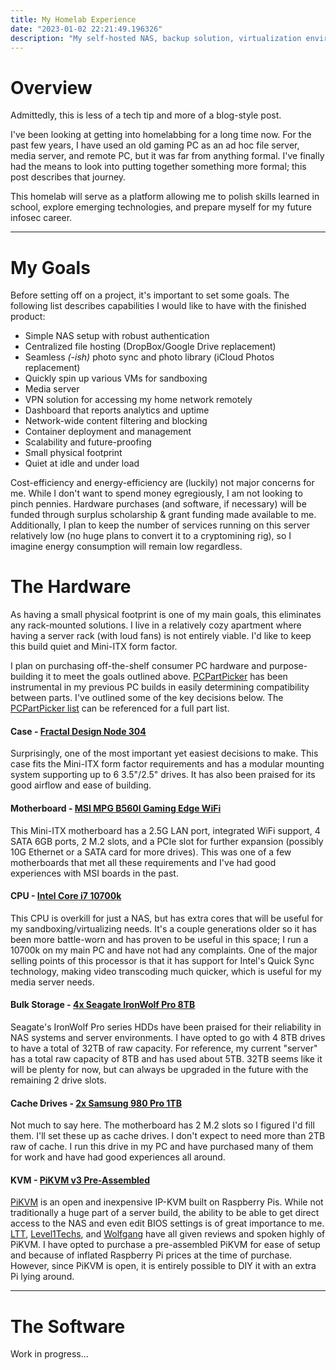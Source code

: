 ```yaml
---
title: My Homelab Experience
date: "2023-01-02 22:21:49.196326"
description: "My self-hosted NAS, backup solution, virtualization environment, and more."
---
```


# Overview

Admittedly, this is less of a tech tip and more of a blog-style post.

I've been looking at getting into homelabbing for a long time now. For the past few years, I have used an old gaming PC as an ad hoc file server, media server, and remote PC, but it was far from anything formal. I've finally had the means to look into putting together something more formal; this post describes that journey.

This homelab will serve as a platform allowing me to polish skills learned in school, explore emerging technologies, and prepare myself for my future infosec career.

---

# My Goals
Before setting off on a project, it's important to set some goals. The following list describes capabilities I would like to have with the finished product:
* Simple NAS setup with robust authentication
* Centralized file hosting (DropBox/Google Drive replacement)
* Seamless *(-ish)* photo sync and photo library (iCloud Photos replacement)
* Quickly spin up various VMs for sandboxing
* Media server
* VPN solution for accessing my home network remotely
* Dashboard that reports analytics and uptime
* Network-wide content filtering and blocking
* Container deployment and management
* Scalability and future-proofing
* Small physical footprint
* Quiet at idle and under load

Cost-efficiency and energy-efficiency are (luckily) not major concerns for me. While I don't want to spend money egregiously, I am not looking to pinch pennies. Hardware purchases (and software, if necessary) will be funded through surplus scholarship & grant funding made available to me. Additionally, I plan to keep the number of services running on this server relatively low (no huge plans to convert it to a cryptomining rig), so I imagine energy consumption will remain low regardless.

# The Hardware
As having a small physical footprint is one of my main goals, this eliminates any rack-mounted solutions. I live in a relatively cozy apartment where having a server rack (with loud fans) is not entirely viable. I'd like to keep this build quiet and Mini-ITX form factor.

I plan on purchasing off-the-shelf consumer PC hardware and purpose-building it to meet the goals outlined above. [PCPartPicker](https://pcpartpicker.com/) has been instrumental in my previous PC builds in easily determining compatibility between parts. I've outlined some of the key decisions below. The [PCPartPicker list](https://pcpartpicker.com/list/JHkMxs) can be referenced for a full part list.
#### Case - [Fractal Design Node 304](https://www.newegg.com/p/N82E16811352027)
Surprisingly, one of the most important yet easiest decisions to make. This case fits the Mini-ITX form factor requirements and has a modular mounting system supporting up to 6 3.5"/2.5" drives. It has also been praised for its good airflow and ease of building.
#### Motherboard - [MSI MPG B560I Gaming Edge WiFi](https://www.newegg.com/p/N82E16813144460)
This Mini-ITX motherboard has a 2.5G LAN port, integrated WiFi support, 4 SATA 6GB ports, 2 M.2 slots, and a PCIe slot for further expansion (possibly 10G Ethernet or a SATA card for more drives). This was one of a few motherboards that met all these requirements and I've had good experiences with MSI boards in the past.
#### CPU - [Intel Core i7 10700k](https://www.newegg.com/p/N82E16819118123)
This CPU is overkill for just a NAS, but has extra cores that will be useful for my sandboxing/virtualizing needs. It's a couple generations older so it has been more battle-worn and has proven to be useful in this space; I run a 10700k on my main PC and have not had any complaints. One of the major selling points of this processor is that it has support for Intel's Quick Sync technology, making video transcoding much quicker, which is useful for my media server needs.
#### Bulk Storage - [4x Seagate IronWolf Pro 8TB](https://www.newegg.com/p/N82E16822184795)
Seagate's IronWolf Pro series HDDs have been praised for their reliability in NAS systems and server environments. I have opted to go with 4 8TB drives to have a total of 32TB of raw capacity. For reference, my current "server" has a total raw capacity of 8TB and has used about 5TB. 32TB seems like it will be plenty for now, but can always be upgraded in the future with the remaining 2 drive slots.
#### Cache Drives - [2x Samsung 980 Pro 1TB](https://www.newegg.com/p/N82E16820147790)
Not much to say here. The motherboard has 2 M.2 slots so I figured I'd fill them. I'll set these up as cache drives. I don't expect to need more than 2TB raw of cache. I run this drive in my PC and have purchased many of them for work and have had good experiences all around.
#### KVM - [PiKVM v3 Pre-Assembled](https://www.pishop.us/product/pikvm-v3-pre-assembled/)
[PiKVM](https://pikvm.org/) is an open and inexpensive IP-KVM built on Raspberry Pis. While not traditionally a huge part of a server build, the ability to be able to get direct access to the NAS and even edit BIOS settings is of great importance to me. [LTT](https://youtu.be/232opnNPGNo), [Level1Techs](https://youtu.be/LwsznhIBPMc), and [Wolfgang](https://youtu.be/f5jNJDaztqk?t=395) have all given reviews and spoken highly of PiKVM. I have opted to purchase a pre-assembled PiKVM for ease of setup and because of inflated Raspberry Pi prices at the time of purchase. However, since PiKVM is open, it is entirely possible to DIY it with an extra Pi lying around.

---

# The Software
Work in progress...
